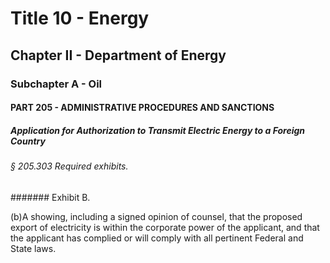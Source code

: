 
# Title 10 - Energy
## Chapter II - Department of Energy
### Subchapter A - Oil
#### PART 205 - ADMINISTRATIVE PROCEDURES AND SANCTIONS
##### Application for Authorization to Transmit Electric Energy to a Foreign Country
###### § 205.303 Required exhibits.
####### Exhibit B.

(b)A showing, including a signed opinion of counsel, that the proposed export of electricity is within the corporate power of the applicant, and that the applicant has complied or will comply with all pertinent Federal and State laws.
